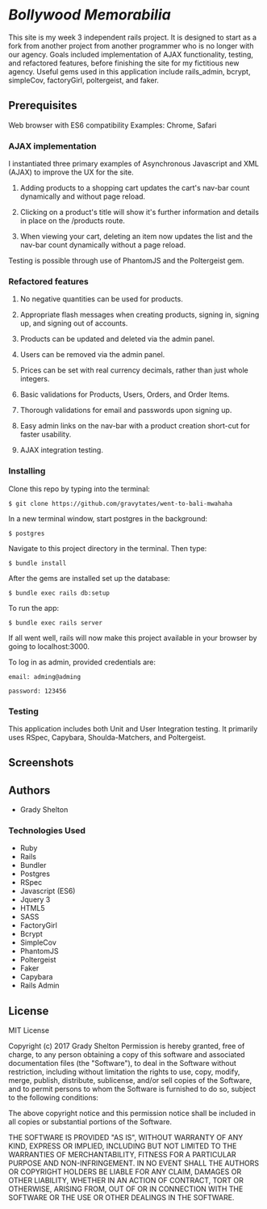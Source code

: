 # _Bollywood Memorabilia_

This site is my week 3 independent rails project. It is designed to start as a fork from another project from another programmer who is no longer with our agency. Goals included implementation of AJAX functionality, testing, and refactored features, before finishing the site for my fictitious new agency. Useful gems used in this application include rails_admin, bcrypt, simpleCov, factoryGirl, poltergeist, and faker.

## Prerequisites

Web browser with ES6 compatibility
Examples: Chrome, Safari

### AJAX implementation

I instantiated three primary examples of Asynchronous Javascript and XML (AJAX) to improve the UX for the site.

1. Adding products to a shopping cart updates the cart's nav-bar count dynamically and without page reload.

2. Clicking on a product's title will show it's further information and details in place on the /products route.

3. When viewing your cart, deleting an item now updates the list and the nav-bar count dynamically without a page reload.

Testing is possible through use of PhantomJS and the Poltergeist gem.

### Refactored features

1. No negative quantities can be used for products.

2. Appropriate flash messages when creating products, signing in, signing up, and signing out of accounts.

3. Products can be updated and deleted via the admin panel.

4. Users can be removed via the admin panel.

5. Prices can be set with real currency decimals, rather than just whole integers.

6. Basic validations for Products, Users, Orders, and Order Items.

7. Thorough validations for email and passwords upon signing up.

8. Easy admin links on the nav-bar with a product creation short-cut for faster usability.

9. AJAX integration testing.


### Installing

Clone this repo by typing into the terminal:
```
$ git clone https://github.com/gravytates/went-to-bali-mwahaha
```

In a new terminal window, start postgres in the background:
```
$ postgres
```

Navigate to this project directory in the terminal. Then type:

```
$ bundle install
```

After the gems are installed set up the database:

```
$ bundle exec rails db:setup
```

To run the app:
```
$ bundle exec rails server
```
If all went well, rails will now make this project available in your browser by going to localhost:3000.

To log in as admin, provided credentials are:
```
email: adming@adming
```
```
password: 123456
```

### Testing

This application includes both Unit and User Integration testing. It primarily uses RSpec, Capybara, Shoulda-Matchers, and Poltergeist.

## Screenshots

## Authors

* Grady Shelton

### Technologies Used

* Ruby
* Rails
* Bundler
* Postgres
* RSpec
* Javascript (ES6)
* Jquery 3
* HTML5
* SASS
* FactoryGirl
* Bcrypt
* SimpleCov
* PhantomJS
* Poltergeist
* Faker
* Capybara
* Rails Admin


## License

MIT License

Copyright (c) 2017 Grady Shelton
Permission is hereby granted, free of charge, to any person obtaining a copy of this software and associated documentation files (the "Software"), to deal in the Software without restriction, including without limitation the rights
to use, copy, modify, merge, publish, distribute, sublicense, and/or sell copies of the Software, and to permit persons to whom the Software is furnished to do so, subject to the following conditions:

The above copyright notice and this permission notice shall be included in all
copies or substantial portions of the Software.

THE SOFTWARE IS PROVIDED "AS IS", WITHOUT WARRANTY OF ANY KIND, EXPRESS OR
IMPLIED, INCLUDING BUT NOT LIMITED TO THE WARRANTIES OF MERCHANTABILITY,
FITNESS FOR A PARTICULAR PURPOSE AND NON-INFRINGEMENT. IN NO EVENT SHALL THE
AUTHORS OR COPYRIGHT HOLDERS BE LIABLE FOR ANY CLAIM, DAMAGES OR OTHER
LIABILITY, WHETHER IN AN ACTION OF CONTRACT, TORT OR OTHERWISE, ARISING FROM,
OUT OF OR IN CONNECTION WITH THE SOFTWARE OR THE USE OR OTHER DEALINGS IN THE
SOFTWARE.
